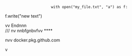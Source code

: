                          with open("my_file.txt", "a") as f:
   f.write("new text")

vv 
Endnnn  
/// 
    nv
  nnbfgnbvfvv ****       
                
                            
         
nvv   docker.pkg.github.com     
             
  v       
        
             
     
     
  
  
  
     
    
 
  

  
       
    
      
 
  
       
 
